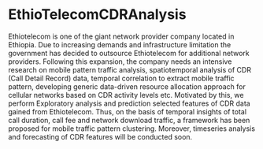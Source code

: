 # EthioTelecomCDRAnalysis
Ethiotelecom is one of the giant network provider company located in Ethiopia. Due to increasing demands and infrastructure limitation the government has decided to outsource Ethiotelecom for additional network providers. Following this expansion, the company needs an intensive research on mobile pattern traffic analysis, spatiotemporal analysis of CDR (Call Detail Record) data, temporal correlation to extract mobile traffic pattern, developing generic data-driven resource allocation approach for cellular networks based on CDR activity levels etc.  Motivated by this, we perform Exploratory analysis and prediction selected features of  CDR data gained from Ethiotelecom. Thus, on the basis of temporal insights of total call duration, call fee and network download traffic, a framework has been proposed for mobile traffic pattern clustering. Moreover, timeseries  analysis and forecasting of CDR  features will be conducted soon.
